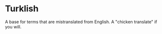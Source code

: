 # Turklish
A base for terms that are mistranslated from English. A "chicken translate" if you will.
